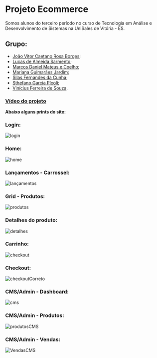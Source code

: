 # Projeto Ecommerce
Somos alunos do terceiro período no curso de Tecnologia em Análise e Desenvolvimento de Sistemas na UniSales de Vitória - ES.


## Grupo:
- [João Vitor Caetano Rosa Borges](https://github.com/joaorosa1);
- [Lucas de Almeida Sarmento](https://github.com/Lucas-Almeida-Sar);
- [Marcos Daniel Mateus e Coelho](https://github.com/barvous);
- [Mariana Guimarães Jardim](https://github.com/MarianaGJ);
- [Silas Fernandes da Cunha](https://github.com/silascunha);
- [Sthefano Garcia Pícoli](https://github.com/steuf0);
- [Vinícius Ferreira de Souza](https://github.com/vfdesouza).

### [Vídeo do projeto](https://www.youtube.com/watch?v=yZJtcW_jquw) 



**Abaixo alguns prints do site:**

### Login:
![login](https://user-images.githubusercontent.com/62060142/126493682-e2f055be-0302-4189-82a5-ef7d393a291c.png)

### Home:
![home](https://user-images.githubusercontent.com/62060142/126493389-e15c2805-eb4d-4d3d-bef9-778abb5d0b82.jpg)

### Lançamentos - Carrossel:
![lançamentos](https://user-images.githubusercontent.com/62060142/126493472-85595979-683c-4de2-bb8a-a49cbcb961fd.png)

### Grid - Produtos:
![produtos](https://user-images.githubusercontent.com/62060142/126493514-2a4f7640-d9d5-41bb-b35f-f7af9d2f8fd2.png)

### Detalhes do produto:
![detalhes](https://user-images.githubusercontent.com/62060142/126493604-dcef200d-2caa-4df2-90af-c07e2dde1279.png)

### Carrinho:
![checkout](https://user-images.githubusercontent.com/62060142/126493568-5daf1cb3-447b-4850-93eb-220b36c84344.png)

### Checkout:
![checkoutCorreto](https://user-images.githubusercontent.com/62060142/126493647-66f36461-7c5e-47eb-8f34-6cf1d4fc1ad4.png)

### CMS/Admin - Dashboard:
![cms](https://user-images.githubusercontent.com/62060142/126493775-da1f4fd7-1d35-4cdd-b5a8-72ff2b691121.jpg)

### CMS/Admin - Produtos:
![produtosCMS](https://user-images.githubusercontent.com/62060142/126493828-d7918d41-eef6-4f23-b87c-83cf9b7f1572.png)

### CMS/Admin - Vendas:
![VendasCMS](https://user-images.githubusercontent.com/62060142/126493851-4dbfb282-ec65-4471-829c-dc92efdb657b.png)




